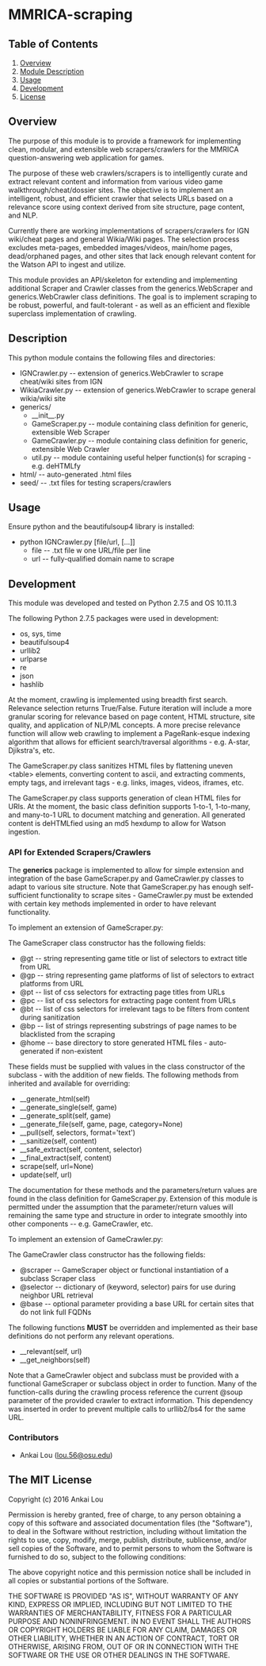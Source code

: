 MMRICA-scraping
===============

## Table of Contents
1. [Overview](#overview)
2. [Module Description](#description)
3. [Usage](#usage)
4. [Development](#development)
5. [License](#the-mit-license)

## Overview
The purpose of this module is to provide a framework for implementing clean, modular, and 
extensible web scrapers/crawlers for the MMRICA question-answering web application for games. 

The purpose of these web crawlers/scrapers is to intelligently curate and extract relevant 
content and information from various video game walkthrough/cheat/dossier sites. The objective 
is to implement an intelligent, robust, and efficient crawler that selects URLs based on a 
relevance score using context derived from site structure, page content, and NLP. 

Currently there are working implementations of scrapers/crawlers for IGN wiki/cheat pages 
and general Wikia/Wiki pages. The selection process excludes meta-pages, embedded images/videos,
main/home pages, dead/orphaned pages, and other sites that lack enough relevant content for the 
Watson API to ingest and utilize.

This module provides an API/skeleton for extending and implementing additional Scraper and 
Crawler classes from the generics.WebScraper and generics.WebCrawler class definitions. The 
goal is to implement scraping to be robust, powerful, and fault-tolerant - as well as an 
efficient and flexible superclass implementation of crawling.

## Description
This python module contains the following files and directories:

* IGNCrawler.py   -- extension of generics.WebCrawler to scrape cheat/wiki sites from IGN
* WikiaCrawler.py -- extension of generics.WebCrawler to scrape general wikia/wiki site
* generics/
  * \_\_init\_\_.py
  * GameScraper.py -- module containing class definition for generic, extensible Web Scraper
  * GameCrawler.py -- module containing class definition for generic, extensible Web Crawler
  * util.py -- module containing useful helper function(s) for scraping - e.g. deHTMLfy
* html/  -- auto-generated .html files
* seed/  -- .txt files for testing scrapers/crawlers

## Usage
Ensure python and the beautifulsoup4 library is installed:

* python IGNCrawler.py [file/url, [...]]
  * file -- .txt file w one URL/file per line
  * url  -- fully-qualified domain name to scrape

## Development
This module was developed and tested on Python 2.7.5 and OS 10.11.3

The following Python 2.7.5 packages were used in development:

* os, sys, time
* beautifulsoup4
* urllib2
* urlparse
* re
* json
* hashlib

At the moment, crawling is implemented using breadth first search. Relevance selection 
returns True/False. Future iteration will include a more granular scoring for relevance based 
on page content, HTML structure, site quality, and application of NLP/ML concepts. A more 
precise relevance function will allow web crawling to implement a PageRank-esque indexing
algorithm that allows for efficient search/traversal algorithms - e.g. A-star, Djikstra's, etc.

The GameScraper.py class sanitizes HTML files by flattening uneven \<table\> elements, 
converting content to ascii, and extracting comments, empty tags, and irrelevant tags - 
e.g. links, images, videos, iframes, etc.

The GameScraper.py class supports generation of clean HTML files for URls. At the moment, the 
basic class definition supports 1-to-1, 1-to-many, and many-to-1 URL to document matching and 
generation. All generated content is deHTMLfied using an md5 hexdump to allow for Watson ingestion.

### API for Extended Scrapers/Crawlers

The __generics__ package is implemented to allow for simple extension and integration of the 
base GameScraper.py and GameCrawler.py classes to adapt to various site structure. Note that
GameScraper.py has enough self-sufficient functionality to scrape sites - GameCrawler.py must 
be extended with certain key methods implemented in order to have relevant functionality.

To implement an extension of GameScraper.py:

The GameScraper class constructor has the following fields:

* @gt -- string representing game title or list of selectors to extract title from URL
* @gp -- string representing game platforms of list of selectors to extract platforms from URL
* @pt -- list of css selectors for extracting page titles from URLs
* @pc -- list of css selectors for extracting page content from URLs
* @bt -- list of css selectors for irrelevant tags to be filters from content during sanitization
* @bp -- list of strings representing substrings of page names to be blacklisted from the scraping
* @home -- base directory to store generated HTML files - auto-generated if non-existent

These fields must be supplied with values in the class constructor of the subclass - with the 
addition of new fields. The following methods from inherited and available for overriding:

* __generate_html(self)
* __generate_single(self, game)
* __generate_split(self, game)
* __generate_file(self, game, page, category=None)
* __pull(self, selectors, format='text')
* __sanitize(self, content)
* __safe_extract(self, content, selector)
* __final_extract(self, content)
* scrape(self, url=None)
* update(self, url)

The documentation for these methods and the parameters/return values are found in the 
class definition for GameScraper.py. Extension of this module is permitted under the assumption
that the parameter/return values will remaining the same type and structure in order to integrate 
smoothly into other components -- e.g. GameCrawler, etc.

To implement an extension of GameCrawler.py:

The GameCrawler class constructor has the following fields:

* @scraper  -- GameScraper object or functional instantiation of a subclass Scraper class
* @selector -- dictionary of (keyword, selector) pairs for use during neighbor URL retrieval
* @base     -- optional parameter providing a base URL for certain sites that do not link full FQDNs

The following functions __MUST__ be overridden and implemented as their base definitions do 
not perform any relevant operations.

* __relevant(self, url)
* __get_neighbors(self)

Note that a GameCrawler object and subclass must be provided with a functional GameScraper or 
subclass object in order to function. Many of the function-calls during the crawling process 
reference the current @soup parameter of the provided crawler to extract information. This 
dependency was inserted in order to prevent multiple calls to urllib2/bs4 for the same URL.

### Contributors
* Ankai Lou (lou.56@osu.edu)

## The MIT License

Copyright (c) 2016 Ankai Lou

Permission is hereby granted, free of charge, to any person obtaining a copy
of this software and associated documentation files (the "Software"), to deal
in the Software without restriction, including without limitation the rights
to use, copy, modify, merge, publish, distribute, sublicense, and/or sell
copies of the Software, and to permit persons to whom the Software is
furnished to do so, subject to the following conditions:

The above copyright notice and this permission notice shall be included in all
copies or substantial portions of the Software.

THE SOFTWARE IS PROVIDED "AS IS", WITHOUT WARRANTY OF ANY KIND, EXPRESS OR
IMPLIED, INCLUDING BUT NOT LIMITED TO THE WARRANTIES OF MERCHANTABILITY,
FITNESS FOR A PARTICULAR PURPOSE AND NONINFRINGEMENT. IN NO EVENT SHALL THE
AUTHORS OR COPYRIGHT HOLDERS BE LIABLE FOR ANY CLAIM, DAMAGES OR OTHER
LIABILITY, WHETHER IN AN ACTION OF CONTRACT, TORT OR OTHERWISE, ARISING FROM,
OUT OF OR IN CONNECTION WITH THE SOFTWARE OR THE USE OR OTHER DEALINGS IN THE
SOFTWARE.
